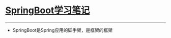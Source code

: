 # [SpringBoot学习笔记](https://www.yuque.com/atguigu/springboot)
<hr/>

- SpringBoot是Spring应用的脚手架，是框架的框架